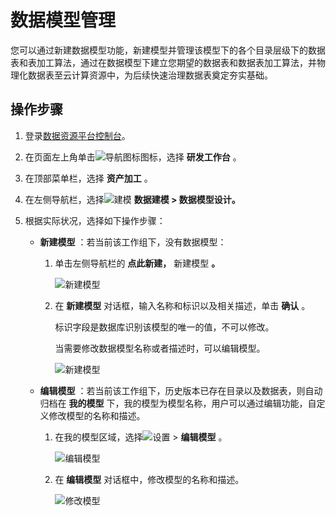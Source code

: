 数据模型管理 
===========================

您可以通过新建数据模型功能，新建模型并管理该模型下的各个目录层级下的数据表和表加工算法，通过在数据模型下建立您期望的数据表和数据表加工算法，并物理化数据表至云计算资源中，为后续快速治理数据表奠定夯实基础。

操作步骤 
-------------------------

1. 登录[数据资源平台控制台](https://dataq.console.aliyun.com)。

   

2. 在页面左上角单击![导航图标 ](https://static-aliyun-doc.oss-accelerate.aliyuncs.com/assets/img/zh-CN/6402159161/p268802.png)图标，选择 **研发工作台** 。

   

3. 在顶部菜单栏，选择 **资产加工** 。

   

4. 在左侧导航栏，选择![建模](https://static-aliyun-doc.oss-accelerate.aliyuncs.com/assets/img/zh-CN/8502303261/p280632.png) **数据建模 \> 数据模型设计。**

   

5. 根据实际状况，选择如下操作步骤：

   * **新建模型** ：若当前该工作组下，没有数据模型：

     1. 单击左侧导航栏的 **点此新建，** 新建模型 **。** 

        ![新建模型](https://static-aliyun-doc.oss-accelerate.aliyuncs.com/assets/img/zh-CN/8502303261/p280675.png)
        
     
     2. 在 **新建模型** 对话框，输入名称和标识以及相关描述，单击 **确认** 。

        标识字段是数据库识别该模型的唯一的值，不可以修改。

        当需要修改数据模型名称或者描述时，可以编辑模型。

        ![新建模型](https://static-aliyun-doc.oss-accelerate.aliyuncs.com/assets/img/zh-CN/7155043261/p283161.png)
        
     

     
   
   * **编辑模型** ：若当前该工作组下，历史版本已存在目录以及数据表，则自动归档在 **我的模型** 下，我的模型为模型名称，用户可以通过编辑功能，自定义修改模型的名称和描述。

     1. 在我的模型区域，选择![设置](https://static-aliyun-doc.oss-accelerate.aliyuncs.com/assets/img/zh-CN/8502303261/p280671.png) \> **编辑模型** 。

        ![编辑模型](https://static-aliyun-doc.oss-accelerate.aliyuncs.com/assets/img/zh-CN/8502303261/p280678.png)
        
     
     2. 在 **编辑模型** 对话框中，修改模型的名称和描述。

        ![修改模型](https://static-aliyun-doc.oss-accelerate.aliyuncs.com/assets/img/zh-CN/8502303261/p280677.png)
        
     

     
   

   




